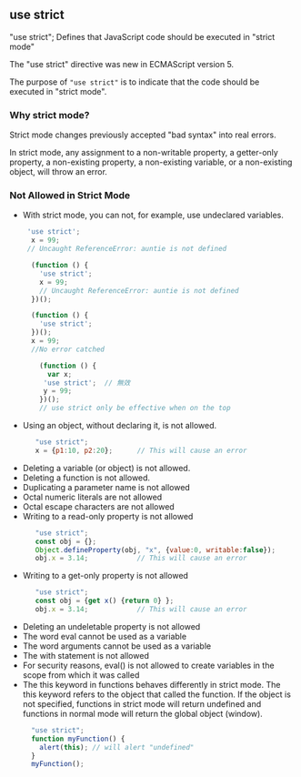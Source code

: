 ## use strict
"use strict"; Defines that JavaScript code should be executed in "strict mode"

The "use strict" directive was new in ECMAScript version 5.

The purpose of `"use strict"` is to indicate that the code should be executed in "strict mode".

### Why strict mode?
Strict mode changes previously accepted "bad syntax" into real errors.

In strict mode, any assignment to a non-writable property, a getter-only property, a non-existing property, a non-existing variable, or a non-existing object, will throw an error.

### Not Allowed in Strict Mode
- With strict mode, you can not, for example, use undeclared variables.
  ```js
   'use strict';
    x = 99;
   // Uncaught ReferenceError: auntie is not defined
  ```
  ```js
    (function () {
      'use strict';
      x = 99;
      // Uncaught ReferenceError: auntie is not defined
    })();
  ```
  ```js
    (function () {
      'use strict';
    })();
    x = 99;
    //No error catched
  ```
  ```js
      (function () {
        var x;
       'use strict';  // 無效
       y = 99;
      })();
      // use strict only be effective when on the top
  ```
- Using an object, without declaring it, is not allowed.
  ```js
     "use strict";
     x = {p1:10, p2:20};      // This will cause an error
  ```
- Deleting a variable (or object) is not allowed.
- Deleting a function is not allowed.
- Duplicating a parameter name is not allowed
- Octal numeric literals are not allowed
- Octal escape characters are not allowed
- Writing to a read-only property is not allowed
  ```js
     "use strict";
     const obj = {};
     Object.defineProperty(obj, "x", {value:0, writable:false});
     obj.x = 3.14;            // This will cause an error 
  ```
- Writing to a get-only property is not allowed
  ```js
     "use strict";
     const obj = {get x() {return 0} };
     obj.x = 3.14;            // This will cause an error
  ```
- Deleting an undeletable property is not allowed
- The word eval cannot be used as a variable
- The word arguments cannot be used as a variable
- The with statement is not allowed
- For security reasons, eval() is not allowed to create variables in the scope from which it was called
- The this keyword in functions behaves differently in strict mode. The this keyword refers to the object that called the function. If the object is not specified, functions in strict mode will return undefined and functions in normal mode will return the global object (window).
  ```js
    "use strict";
    function myFunction() {
      alert(this); // will alert "undefined"
    }
    myFunction();
  ```

     
     
